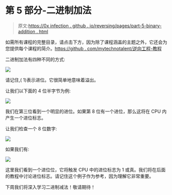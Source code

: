 # 第 5 部分-二进制加法

> 原文:[https://0x infection . github . io/reversing/pages/part-5-binary-addition . html](https://0xinfection.github.io/reversing/pages/part-5-binary-addition.html)

如需所有课程的完整目录，请点击下方，因为除了课程涵盖的主题之外，它还会为您提供每个课程的简介。[https://github . com/mytechnotalent/逆向工程-教程](https://github.com/mytechnotalent/Reverse-Engineering-Tutorial)

二进制加法有四种不同的方式:

![](../Images/074fc6d4cb1590d50a3093fc77f939c5.png)

请记住,( 1)表示进位。它很简单地意味着溢出。

让我们以下面的 4 位半字节为例:

![](../Images/5109e4ffc6f2650ed6690e0382a79084.png)

我们在第三位看到一个明显的进位。如果第 8 位有一个进位，那么这将在 CPU 内产生一个进位标志。

让我们检查一个 8 位数字:

![](../Images/7a232310a2c31d644501b44e7128b6fe.png)

如果我们有:

![](../Images/8e365a5653657abea3c6d0bcc4955190.png)

这里我们看到一个进位位，它将触发 CPU 中的进位标志为 1 或真。我们将在后面的教程中讨论进位标志。请记住这个例子作为参考，因为理解它非常重要。

下周我们将深入学习二进制减法！敬请期待！